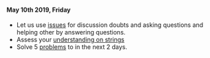 #### May 10th 2019, Friday 
+ Let us use [issues](https://github.com/rohinibarla/dev/issues) for discussion doubts and asking questions and helping other by answering questions.
+ Assess your [understanding on strings](https://github.com/rohinibarla/dev/blob/master/papers/programming_paper_01_strings.pdf)
+ Solve 5 [problems](https://www.hackerrank.com/axiomio-practice2) to in the next 2 days. 
